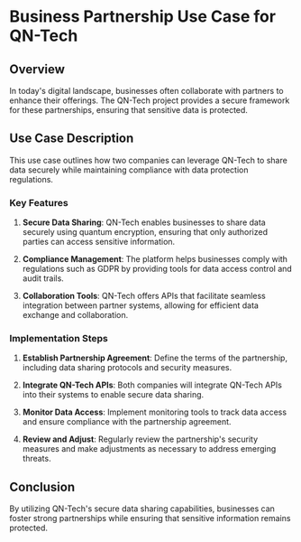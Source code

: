 # Business Partnership Use Case for QN-Tech

## Overview

In today's digital landscape, businesses often collaborate with partners to enhance their offerings. The QN-Tech project provides a secure framework for these partnerships, ensuring that sensitive data is protected.

## Use Case Description

This use case outlines how two companies can leverage QN-Tech to share data securely while maintaining compliance with data protection regulations.

### Key Features

1. **Secure Data Sharing**: QN-Tech enables businesses to share data securely using quantum encryption, ensuring that only authorized parties can access sensitive information.

2. **Compliance Management**: The platform helps businesses comply with regulations such as GDPR by providing tools for data access control and audit trails.

3. **Collaboration Tools**: QN-Tech offers APIs that facilitate seamless integration between partner systems, allowing for efficient data exchange and collaboration.

### Implementation Steps

1. **Establish Partnership Agreement**: Define the terms of the partnership, including data sharing protocols and security measures.

2. **Integrate QN-Tech APIs**: Both companies will integrate QN-Tech APIs into their systems to enable secure data sharing.

3. **Monitor Data Access**: Implement monitoring tools to track data access and ensure compliance with the partnership agreement.

4. **Review and Adjust**: Regularly review the partnership's security measures and make adjustments as necessary to address emerging threats.

## Conclusion

By utilizing QN-Tech's secure data sharing capabilities, businesses can foster strong partnerships while ensuring that sensitive information remains protected.
